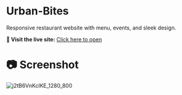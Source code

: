 # Urban-Bites
Responsive restaurant website with menu, events, and sleek design.

<p><strong>🔗 Visit the live site:</strong> <a href="https://urbanbitesch.netlify.app" target="_blank">Click here to open</a></p>


# 📷 Screenshot

![j2tB6VnKcIKE_1280_800](https://github.com/user-attachments/assets/30eadbcc-560f-4bc0-a74c-0dd4d8e7e1eb)
